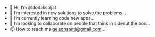 - 👋 Hi, I’m @dodaksoljat
- 👀 I’m interested in new solutions to solve the problems...
- 🌱 I’m currently learning code new apps...
- 💞️ I’m looking to collaborate on  people that think in sideout the box...
- 📫 How to reach me gelsonsanti@gmail.com...

<!---
dodaksoljat/dodaksoljat is a ✨ special ✨ repository because its `README.md` (this file) appears on your GitHub profile.
You can click the Preview link to take a look at your changes.
--->
